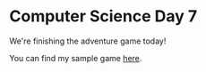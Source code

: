 # Computer Science Day 7

<link href="index.css" rel="stylesheet">

We're finishing the adventure game today!

You can find my sample game [here](https://replit.com/@mrschmidt/Adventure#main.swift).